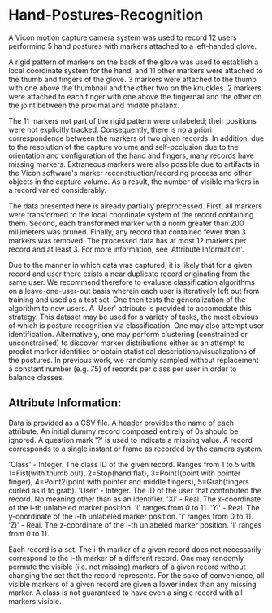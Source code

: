 # Hand-Postures-Recognition

A Vicon motion capture camera system was used to record 12 users performing 5 hand postures with markers attached to a left-handed glove.  

A rigid pattern of markers on the back of the glove was used to establish a local coordinate system for the hand, and 11 other markers were attached to the thumb and fingers of the glove. 3 markers were attached to the thumb with one above the thumbnail and the other two on the knuckles. 2 markers were attached to each finger with one above the fingernail and the other on the joint between the proximal and middle phalanx.  

The 11 markers not part of the rigid pattern were unlabeled; their positions were not explicitly tracked. Consequently, there is no a priori correspondence between the markers of two given records. In addition, due to the resolution of the capture volume and self-occlusion due to the orientation and configuration of the hand and fingers, many records have missing markers. Extraneous markers were also possible due to artifacts in the Vicon software's marker reconstruction/recording process and other objects in the capture volume. As a result, the number of visible markers in a record varied considerably.  

The data presented here is already partially preprocessed. First, all markers were transformed to the local coordinate system of the record containing them. Second, each transformed marker with a norm greater than 200 millimeters was pruned. Finally, any record that contained fewer than 3 markers was removed. The processed data has at most 12 markers per record and at least 3. For more information, see 'Attribute Information'.  

Due to the manner in which data was captured, it is likely that for a given record and user there exists a near duplicate record originating from the same user. We recommend therefore to evaluate classification algorithms on a leave-one-user-out basis wherein each user is iteratively left out from training and used as a test set. One then tests the generalization of the algorithm to new users. A 'User' attribute is provided to accomodate this strategy.  This dataset may be used for a variety of tasks, the most obvious of which is posture recognition via classification. One may also attempt user identification. Alternatively, one may perform clustering (constrained or unconstrained) to discover marker distributions either as an attempt to predict marker identities or obtain statistical descriptions/visualizations of the postures.  In previous work, we randomly sampled without replacement a constant number (e.g. 75) of records per class per user in order to balance classes.  

## Attribute Information:

Data is provided as a CSV file. A header provides the name of each attribute. An initial dummy record composed entirely of 0s should be ignored. A question mark '?' is used to indicate a missing value. A record corresponds to a single instant or frame as recorded by the camera system.

'Class' - Integer. The class ID of the given record. Ranges from 1 to 5 with 1=Fist(with thumb out), 2=Stop(hand flat), 3=Point1(point with pointer finger), 4=Point2(point with pointer and middle fingers), 5=Grab(fingers curled as if to grab).
'User' - Integer. The ID of the user that contributed the record. No meaning other than as an identifier.
'Xi' - Real. The x-coordinate of the i-th unlabeled marker position. 'i' ranges from 0 to 11.
'Yi' - Real. The y-coordinate of the i-th unlabeled marker position. 'i' ranges from 0 to 11.
'Zi' - Real. The z-coordinate of the i-th unlabeled marker position. 'i' ranges from 0 to 11.

Each record is a set. The i-th marker of a given record does not necessarily correspond to the i-th marker of a different record. One may randomly permute the visible (i.e. not missing) markers of a given record without changing the set that the record represents. For the sake of convenience, all visible markers of a given record are given a lower index than any missing marker. A class is not guaranteed to have even a single record with all markers visible.
